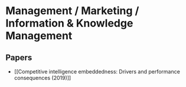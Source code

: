 # Management / Marketing / Information &amp; Knowledge Management

## Papers

- [[Competitive intelligence embeddedness: Drivers and performance consequences (2019)]]
